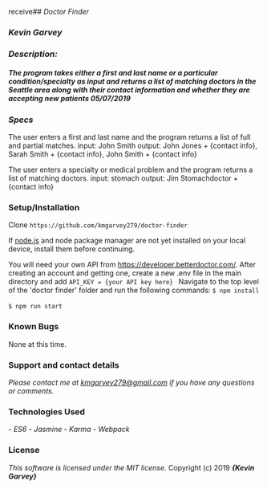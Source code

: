 receive## _Doctor Finder_

### _***Kevin Garvey***_

### _Description:_
##### _The program takes either a first and last name or a particular condition/specialty as input and returns a list of matching doctors in the Seattle area along with their contact information and whether they are accepting new patients 05/07/2019_

### _Specs_
The user enters a first and last name and the program returns a list of full and partial matches.
input: John Smith
output: John Jones + {contact info}, Sarah Smith + {contact info}, John Smith + {contact info}

The user enters a specialty or medical problem and the program returns a list of matching doctors.
input: stomach
output: Jim Stomachdoctor + {contact info}

### Setup/Installation
Clone ``https://github.com/kmgarvey279/doctor-finder``

If [node.js](http://nodejs.org/) and node package manager are not yet installed on your local device, install them before continuing.

You will need your own API from https://developer.betterdoctor.com/. After creating an account and getting one, create a new .env file in the main directory and add ``API_KEY = {your API key here} ``
Navigate to the top level of the 'doctor finder' folder and run the following commands:
``$ npm install``<br>    
``$ npm run start``<br>

### Known Bugs
None at this time.
### Support and contact details

_Please contact me at kmgarvey279@gmail.com if you have any questions or comments._

### Technologies Used

_- ES6_
_- Jasmine_
_- Karma_
_- Webpack_
### License

_This software is licensed under the MIT license._
Copyright (c) 2019 **_{Kevin Garvey}_**
